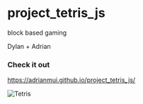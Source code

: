 # project_tetris_js
block based gaming

Dylan + Adrian

### Check it out 
 
https://adrianmui.github.io/project_tetris_js/
 
![Tetris](http://imgur.com/a/Li3Nm)
